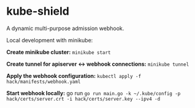 # kube-shield

A dynamic multi-purpose admission webhook.


Local development with minikube:

**Create minikube cluster:**
`minikube start`

**Create tunnel for apiserver <-> webhook connections:**
`minikube tunnel`

**Apply the webhook configuration:**
`kubectl apply -f hack/manifests/webhook.yaml`

**Start webhook locally:**
go run `go run main.go -k ~/.kube/config -p hack/certs/server.crt -i hack/certs/server.key --ipv4 -d`
